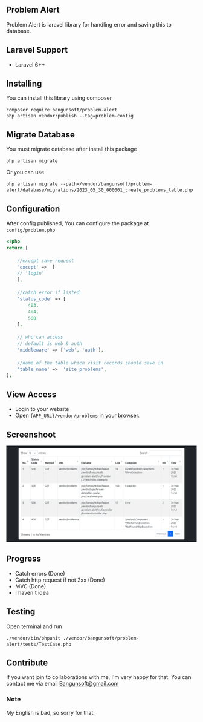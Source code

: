 ## Problem Alert
Problem Alert is laravel library for handling error and saving this to database.

## Laravel Support
- Laravel 6++

## Installing
You can install this library using composer
```terminal
composer require bangunsoft/problem-alert
php artisan vendor:publish --tag=problem-config
```

## Migrate Database
You must migrate database after install this package
```terminal
php artisan migrate
```
Or you can use
```terminal
php artisan migrate --path=/vendor/bangunsoft/problem-alert/database/migrations/2023_05_30_000001_create_problems_table.php
```

## Configuration
After config published, You can configure the package at ```config/problem.php```
```php
<?php
return [

	//except save request
	'except' =>  [
  	// 'login'
 	],

 	//catch error if listed
 	'status_code' => [
		403,
		404,
		500
	],

	// who can access
	// default is web & auth
 	'middleware' => ['web', 'auth'],

 	//name of the table which visit records should save in
	'table_name' =>  'site_problems',
];
```

## View Access
- Login to your website
- Open ```{APP_URL}/vendor/problems``` in your browser. 

## Screenshoot
![Sreenshoot](./screenshoot/view.png)

## Progress
- Catch errors (Done)
- Catch http request if not 2xx (Done)
- MVC (Done)
- I haven't idea

## Testing
Open terminal and run
```terminal
./vendor/bin/phpunit ./vendor/bangunsoft/problem-alert/tests/TestCase.php
```

## Contribute
If you want join to collaborations with me, I'm very happy for that. 
You can contact me via email [Bangunsoft@gmail.com](mailto:bangunsoft@gmail.com)

### Note
My English is bad, so sorry for that.